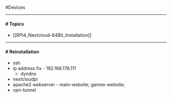 #Devices 

----
#### # Topics
- [[RPI4_Nextcloud-64Bit_Installation]]
---
#### # Reinstallation
- ssh 
- ip address fix - 192.168.178.111
	- dyndns
- nextcloudpi
- apache2 webserver - main-website; games-website; 
- vpn-tunnel